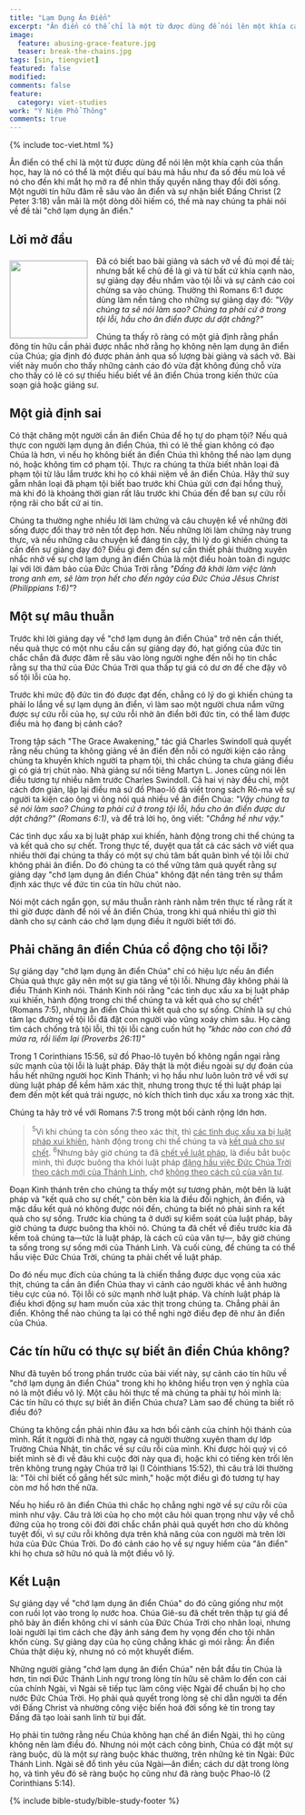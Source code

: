 ```yaml
---
title: "Lạm Dụng Ân Điển"
excerpt: "Ân điển có thể chỉ là một từ được dùng để nói lên một khía cạnh của thần học, hay là nó có thể là một điều quí báu mà hầu như đa số đều mù loà về nó cho đến khi mắt họ mở ra để nhìn thấy quyền năng thay đổi đời sống."
image: 
  feature: abusing-grace-feature.jpg
  teaser: break-the-chains.jpg
tags: [sin, tiengviet]
featured: false
modified:
comments: false
feature:
  category: viet-studies
work: "Ý Niệm Phổ Thông"
comments: true
---
```


{% include toc-viet.html %}

Ân điển có thể chỉ là một từ được dùng để nói lên một khía cạnh của thần học, hay là nó có thể là một điều quí báu mà hầu như đa số đều mù loà về nó cho đến khi mắt họ mở ra để nhìn thấy quyền năng thay đổi đời sống. Một người tín hữu đâm rễ sâu vào ân điển và sự nhận biết Đấng Christ (2 Peter 3:18) vẫn mãi là một dòng dõi hiếm có, thế mà nay chúng ta phải nói về đề tài "chớ lạm dụng ân điển."

## Lời mở đầu

<div>
<p>
<img alt src="{{ site.url }}/assets/images/break-the-chains.jpg" style="border: 1px solid #cccccc; margin: 7px 15px 0px 0px; max-width: 100%; height: 136px; padding: 0px; float: left;">
Đã có biết bao bài giảng và sách vở về đủ mọi đề tài; nhưng bất kể chủ đề là gì và từ bất cứ khía cạnh nào, sự giảng dạy đều nhắm vào tội lỗi và sự cảnh cáo coi chừng sa vào chúng. Thường thì Romans 6:1 được dùng làm nền tảng cho những sự giảng dạy đó: <em>"Vậy chúng ta sẽ nói làm sao? Chúng ta phải cứ ở trong tội lỗi, hầu cho ân điển được dư dật chăng?"</em>
</p>
</div>

<!-- ##################### PLACEHOLDER ###################-->

Chúng ta thấy rõ ràng có một giả định rằng phần đông tín hữu cần phải được nhắc nhở rằng họ không nên lạm dụng ân điển của Chúa; gỉa định đó được phản ảnh qua số lượng bài giảng và sách vở. Bài viết này muốn cho thấy những cảnh cáo đó vừa đặt không đúng chỗ vừa cho thấy có lẽ có sự thiếu hiểu biết về ân điển Chúa trong kiến thức của soạn giả hoặc giảng sư.

## Một giả định sai

Có thật chăng một người cần ân điển Chúa để họ tự do phạm tội? Nếu quả thực con người lạm dụng ân điển Chúa, thì có lẽ thế gian không có đạo Chúa là hơn, vì nếu họ không biết ân điển Chúa thì không thể nào lạm dụng nó, hoặc không tìm cớ phạm tội. Thực ra chúng ta thừa biết nhân loại đã phạm tội từ lâu lắm trước khi họ có khái niệm về ân điển Chúa. Hãy thử suy gẫm nhân loại đã phạm tội biết bao trước khi Chúa gửi cơn đại hồng thuỷ, mà khi đó là khoảng thời gian rất lâu trước khi Chúa đến để ban sự cứu rỗi rộng rãi cho bất cứ ai tin.

Chúng ta thường nghe nhiều lời làm chứng và câu chuyện kể về những đời sống được đổi thay trở nên tốt đẹp hơn. Nếu những lời làm chứng này trung thực, và nếu những câu chuyện kể đáng tin cậy, thì lý do gì khiến chúng ta cần đến sự giảng dạy đó? Điều gì đem đến sự cần thiết phải thường xuyên nhắc nhở về sự chớ lạm dụng ân điển Chúa là một điều hoàn toàn đi ngược lại với lời đảm bảo của Đức Chúa Trời rằng <em>"Ðấng đã khởi làm việc lành trong anh em, sẽ làm trọn hết cho đến ngày của Ðức Chúa Jêsus Christ (Philippians 1:6)"</em>?

## Một sự mâu thuẫn

Trước khi lời giảng dạy về "chớ lạm dụng ân điển Chúa" trở nên cần thiết, nếu quả thực có một nhu cầu cần sự giảng dạy đó, hạt giống của đức tin chắc chắn đã được đâm rễ sâu vào lòng người nghe đến nỗi họ tin chắc rằng sự tha thứ của Đức Chúa Trời qua thầp tự giá có dư ơn để che đậy vô số tội lỗi của họ.

Trước khi mức độ đức tin đó được đạt đến, chẳng có lý do gì khiến chúng ta phải lo lắng về sự lạm dụng ân điển, vì làm sao một người chưa nắm vững được sự cứu rỗi của họ, sự cứu rỗi nhờ ân điển bởi đức tin, có thể làm được điều mà họ đang bị cảnh cáo?

Trong tập sách "The Grace Awakening," tác giả Charles Swindoll quả quyết rằng nếu chúng ta không giảng về ân điển đến nỗi có người kiện cáo rằng chúng ta khuyến khích người ta phạm tội, thì chắc chúng ta chưa giảng điều gì có giá trị chút nào. Nhà giảng sư nổi tiêng Martyn L. Jones cũng nói lên điều tương tự nhiều năm trước Charles Swindoll. Cả hai vị này đều chỉ, một cách đơn giản, lập lại điều mà sứ đồ Phao-lô đã viết trong sách Rô-ma về sự người ta kiện cáo ông vì ông nói quá nhiều về ân điển Chúa: <em>"Vậy chúng ta sẽ nói làm sao? Chúng ta phải cứ ở trong tội lỗi, hầu cho ân điển được dư dật chăng?" (Romans 6:1)</em>, và để trả lời họ, ông viết: <em>"Chẳng hề như vậy."</em>

Các tình dục xấu xa bị luật pháp xui khiến, hành động trong chi thể chúng ta và kết quả cho sự chết. Trong thực tế, duyệt qua tất cả các sách vở viết qua nhiều thời đại chúng ta thấy có một sự chú tâm bất quân bình về tội lỗi chứ không phải ân điển. Do đó chúng ta có thể vững tâm quả quyết rằng sự giảng dạy "chớ lạm dụng ân điển Chúa" không đặt nền tảng trên sự thẩm định xác thực về đức tin của tín hữu chút nào.

Nói một cách ngắn gọn, sự mâu thuẫn rành rành nằm trên thực tế rằng rất ít thì giờ được dành để nói về ân điển Chúa, trong khi quá nhiều thì giờ thì dành cho sự cảnh cáo chớ lạm dụng điều ít người biết tới đó.

## Phải chăng ân điển Chúa cổ động cho tội lỗi?

Sự giảng dạy "chớ lạm dụng ân điển Chúa" chỉ có hiệu lực nếu ân điển Chúa quả thực gây nên một sự gia tăng về tội lỗi. Nhưng đây không phải là điều Thánh Kinh nói. Thánh Kinh nói rằng "các tình dục xấu xa bị luật pháp xui khiến, hành động trong chi thể chúng ta và kết quả cho sự chết" (Romans 7:5), nhưng ân điển Chúa thì kết quả cho sự sống. Chính là sự chú tâm lạc đường về tội lỗi đã đặt con người vào vũng xoáy chìm sâu. Họ càng tìm cách chống trả tội lỗi, thì tội lỗi càng cuốn hút họ <em>"khác nào con chó đã mửa ra, rồi liếm lại (Proverbs 26:11)"</em>

Trong 1 Corinthians 15:56, sứ đồ Phao-lô tuyên bố không ngần ngại rằng sức mạnh của tội lỗi là luật pháp. Đây thật là một điều ngoài sự dự đoán của hầu hết những người học Kinh Thánh; vì họ hầu như luôn luôn trở về với sự dùng luật pháp để kềm hãm xác thịt, nhưng trong thực tế thì luật pháp lại đem đến một kết quả trái ngược, nó kích thích tình dục xấu xa trong xác thịt.

Chúng ta hãy trở về với Romans 7:5 trong một bối cảnh rộng lớn hơn.

> <sup>5</sup>Vì khi chúng ta còn sống theo xác thịt, thì <u>các tình dục xấu xa bị luật pháp xui khiến</u>, hành động trong chi thể chúng ta và <u>kết quả cho sự chết</u>.  <sup>6</sup>Nhưng bây giờ chúng ta đã <u>chết về luật pháp</u>, là điều bắt buộc mình, thì được buông tha khỏi luật pháp <u>đặng hầu việc Ðức Chúa Trời theo cách mới của Thánh Linh</u>, chớ <u>không theo cách cũ của văn tự</u>.

Đoạn Kinh thánh trên cho chúng ta thấy một sự tương phản, một bên là luật pháp và "kết quả cho sự chết," còn bên kia là điều đối nghịch, ân điển, và mặc dầu kết quả nó không được nói đến, chúng ta biết nó phải sinh ra kết quả cho sự sống. Trước kia chúng ta ở dưới sự kiểm soát của luật pháp, bây giờ chúng ta được buông tha khỏi nó. Chúng ta đã chết về điều trước kia đã kềm toả chúng ta&mdash;tức là luật pháp, là cách cũ của văn tự&mdash;, bây giờ chúng ta sống trong sự sống mới của Thánh Linh. Và cuối cùng, để chúng ta có thể hầu việc Đức Chúa Trời, chúng ta phải chết về luật pháp.

Do đó nếu mục đích của chúng ta là chiến thắng được dục vọng của xác thịt, chúng ta cần ân điển Chúa thay vì cảnh cáo người khác về ảnh hưởng tiêu cực của nó. Tội lỗi có sức mạnh nhờ luật pháp. Và chính luật pháp là điều khơi động sự ham muốn của xác thịt trong chúng ta. Chẳng phải ân điển. Không thể nào chúng ta lại có thể nghi ngờ điều đẹp đẽ như ân điển của Chúa.

## Các tín hữu có thực sự biết ân điển Chúa không?

Như đã tuyên bố trong phần trước của bài viết này, sự cảnh cáo tín hữu về "chớ lạm dụng ân điển Chúa" trong khi họ không hiểu trọn vẹn ý nghĩa của nó là một điều vô lý. Một câu hỏi thực tế mà chúng ta phải tự hỏi mình là: Các tín hữu có thực sự biết ân điển Chúa chưa? Làm sao để chúng ta biết rõ điều đó?

Chúng ta không cần phải nhìn đâu xa hơn bối cảnh của chính hội thánh của mình. Rất ít người đi nhà thờ, ngay cả người thường xuyên tham dự lớp Trường Chúa Nhật, tin chắc về sự cứu rỗi của mình. Khi được hỏi quý vị có biết mình sẽ đi về đâu khi cuộc đời này qua đi, hoặc khi có tiếng kèn trổi lên trên không trung ngày Chúa trở lại (I Cỏinthians 15:52), thì câu trả lời thường là: "Tôi chỉ biết cố gắng hết sức mình," hoặc một điều gì đó tương tự hay còn mơ hồ hơn thế nữa.

Nếu họ hiểu rõ ân điển Chúa thì chắc họ chẳng nghi ngờ về sự cứu rỗi của mình như vậy. Câu trả lời của họ cho một câu hỏi quan trọng như vậy về chỗ đứng của họ trong cõi đời đời chắc chắn phải quả quyết hơn cho dù không tuyệt đối, vì sự cứu rỗi không dựa trên khả năng của con người mà trên lời hứa của Đức Chúa Trời. Do đó cảnh cáo họ về sự nguy hiểm của "ân điển" khi họ chưa sở hữu nó quả là một điều vô lý.

## Kết Luận

Sự giảng dạy về "chớ lạm dụng ân điển Chúa" do đó cũng giống như một con ruồi lọt vào trong lọ nước hoa. Chúa Giê-su đã chết trên thập tự giá để phô bày ân điển không chi ví sánh của Đức Chúa Trời cho nhân loại, nhưng loài người lại tìm cách che đậy ánh sáng đem hy vọng đến cho tội nhân khốn cùng. Sự giảng dạy của họ cũng chẳng khác gì mói rằng: Ân điển Chúa thật diệu kỳ, nhưng nó có một khuyết điểm.

Những người giảng "chớ lạm dụng ân điển Chúa" nên bắt đầu tin Chúa là hơn, tin nơi Đức Thánh Linh ngự trong lòng tín hữu sẽ chăm lo đến con cái của chính Ngài, vì Ngài sẽ tiếp tục làm công việc Ngài để chuẩn bị họ cho nước Đức Chúa Trời. Họ phải quả quyết trong lòng sẽ chỉ dẫn người ta đến với Đấng Christ và nhường công việc biến hoá đời sống kẻ tin trong tay Đấng đã tạo loài sanh linh từ bụi đất.

Họ phải tin tưởng rằng nếu Chúa không hạn chế ân điển Ngài, thì họ cũng không nên làm điều đó. Nhưng nói một cách công bình, Chúa có đặt một sự ràng buộc, dù là một sự ràng buộc khác thường, trên những kẻ tin Ngài: Đức Thánh Linh. Ngài sẽ đổ tình yêu của Ngài&mdash;ân điển; cách dư dật trong lòng họ, và tình yêu đó sẽ ràng buộc họ cũng như đã ràng buộc Phao-lô (2 Corinthians 5:14).

{% include bible-study/bible-study-footer %}


